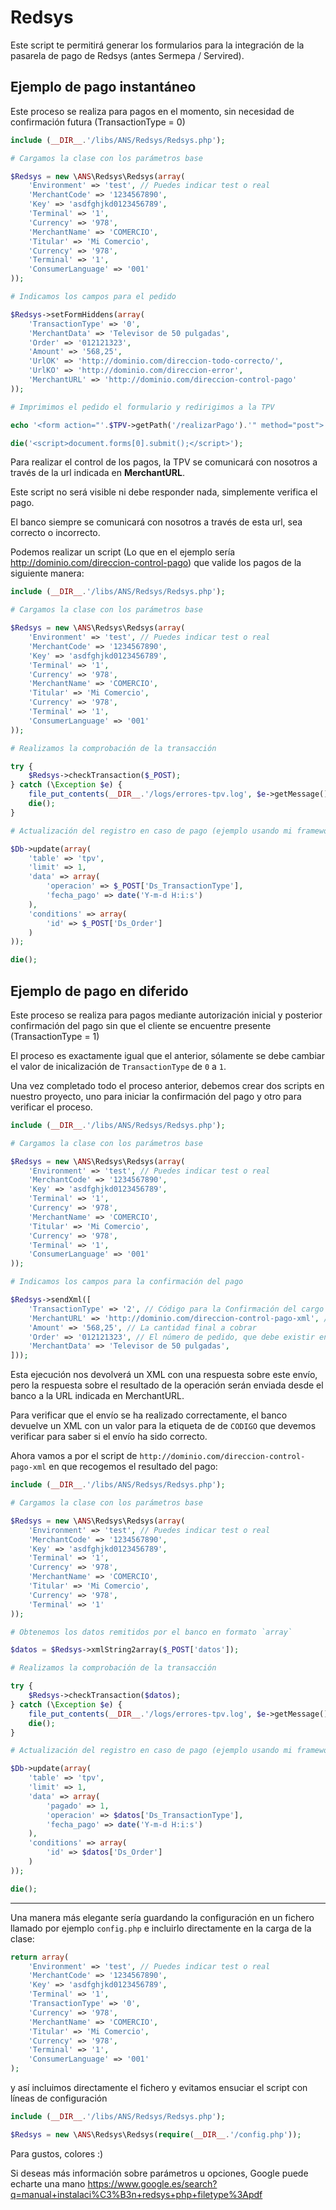 Redsys
=====

Este script te permitirá generar los formularios para la integración de la pasarela de pago de Redsys (antes Sermepa / Servired).

## Ejemplo de pago instantáneo

Este proceso se realiza para pagos en el momento, sin necesidad de confirmación futura (TransactionType = 0)

```php
include (__DIR__.'/libs/ANS/Redsys/Redsys.php');

# Cargamos la clase con los parámetros base

$Redsys = new \ANS\Redsys\Redsys(array(
    'Environment' => 'test', // Puedes indicar test o real
    'MerchantCode' => '1234567890',
    'Key' => 'asdfghjkd0123456789',
    'Terminal' => '1',
    'Currency' => '978',
    'MerchantName' => 'COMERCIO',
    'Titular' => 'Mi Comercio',
    'Currency' => '978',
    'Terminal' => '1',
    'ConsumerLanguage' => '001'
));

# Indicamos los campos para el pedido

$Redsys->setFormHiddens(array(
    'TransactionType' => '0',
    'MerchantData' => 'Televisor de 50 pulgadas',
    'Order' => '012121323',
    'Amount' => '568,25',
    'UrlOK' => 'http://dominio.com/direccion-todo-correcto/',
    'UrlKO' => 'http://dominio.com/direccion-error',
    'MerchantURL' => 'http://dominio.com/direccion-control-pago'
));

# Imprimimos el pedido el formulario y redirigimos a la TPV

echo '<form action="'.$TPV->getPath('/realizarPago').'" method="post">'.$TPV->getFormHiddens().'</form>';

die('<script>document.forms[0].submit();</script>');
```

Para realizar el control de los pagos, la TPV se comunicará con nosotros a través de la url indicada en **MerchantURL**.

Este script no será visible ni debe responder nada, simplemente verifica el pago.

El banco siempre se comunicará con nosotros a través de esta url, sea correcto o incorrecto.

Podemos realizar un script (Lo que en el ejemplo sería http://dominio.com/direccion-control-pago) que valide los pagos de la siguiente manera:

```php
include (__DIR__.'/libs/ANS/Redsys/Redsys.php');

# Cargamos la clase con los parámetros base

$Redsys = new \ANS\Redsys\Redsys(array(
    'Environment' => 'test', // Puedes indicar test o real
    'MerchantCode' => '1234567890',
    'Key' => 'asdfghjkd0123456789',
    'Terminal' => '1',
    'Currency' => '978',
    'MerchantName' => 'COMERCIO',
    'Titular' => 'Mi Comercio',
    'Currency' => '978',
    'Terminal' => '1',
    'ConsumerLanguage' => '001'
));

# Realizamos la comprobación de la transacción

try {
    $Redsys->checkTransaction($_POST);
} catch (\Exception $e) {
    file_put_contents(__DIR__.'/logs/errores-tpv.log', $e->getMessage(), FILE_APPEND);
    die();
}

# Actualización del registro en caso de pago (ejemplo usando mi framework)

$Db->update(array(
    'table' => 'tpv',
    'limit' => 1,
    'data' => array(
        'operacion' => $_POST['Ds_TransactionType'],
        'fecha_pago' => date('Y-m-d H:i:s')
    ),
    'conditions' => array(
        'id' => $_POST['Ds_Order']
    )
));

die();
```

## Ejemplo de pago en diferido

Este proceso se realiza para pagos mediante autorización inicial y posterior confirmación del pago sin que el cliente se encuentre presente (TransactionType = 1)

El proceso es exactamente igual que el anterior, sólamente se debe cambiar el valor de inicalización de `TransactionType` de `0` a `1`.

Una vez completado todo el proceso anterior, debemos crear dos scripts en nuestro proyecto, uno para iniciar la confirmación del pago y otro para verificar el proceso.

```php
include (__DIR__.'/libs/ANS/Redsys/Redsys.php');

# Cargamos la clase con los parámetros base

$Redsys = new \ANS\Redsys\Redsys(array(
    'Environment' => 'test', // Puedes indicar test o real
    'MerchantCode' => '1234567890',
    'Key' => 'asdfghjkd0123456789',
    'Terminal' => '1',
    'Currency' => '978',
    'MerchantName' => 'COMERCIO',
    'Titular' => 'Mi Comercio',
    'Currency' => '978',
    'Terminal' => '1',
    'ConsumerLanguage' => '001'
));

# Indicamos los campos para la confirmación del pago

$Redsys->sendXml([
    'TransactionType' => '2', // Código para la Confirmación del cargo
    'MerchantURL' => 'http://dominio.com/direccion-control-pago-xml', // A esta URL enviará el banco la confirmación del cobro
    'Amount' => '568,25', // La cantidad final a cobrar
    'Order' => '012121323', // El número de pedido, que debe existir en el sistema bancario a través de una autorización previa
    'MerchantData' => 'Televisor de 50 pulgadas',
]));
````

Esta ejecución nos devolverá un XML con una respuesta sobre este envío, pero la respuesta sobre el resultado de la operación serán enviada desde el banco a la URL indicada en MerchantURL.

Para verificar que el envío se ha realizado correctamente, el banco devuelve un XML con un valor para la etiqueta de  de `CODIGO` que devemos verificar para saber si el envío ha sido correcto.

Ahora vamos a por el script de `http://dominio.com/direccion-control-pago-xml` en que recogemos el resultado del pago:

```php
include (__DIR__.'/libs/ANS/Redsys/Redsys.php');

# Cargamos la clase con los parámetros base

$Redsys = new \ANS\Redsys\Redsys(array(
    'Environment' => 'test', // Puedes indicar test o real
    'MerchantCode' => '1234567890',
    'Key' => 'asdfghjkd0123456789',
    'Terminal' => '1',
    'Currency' => '978',
    'MerchantName' => 'COMERCIO',
    'Titular' => 'Mi Comercio',
    'Currency' => '978',
    'Terminal' => '1'
));

# Obtenemos los datos remitidos por el banco en formato `array`

$datos = $Redsys->xmlString2array($_POST['datos']);

# Realizamos la comprobación de la transacción

try {
    $Redsys->checkTransaction($datos);
} catch (\Exception $e) {
    file_put_contents(__DIR__.'/logs/errores-tpv.log', $e->getMessage(), FILE_APPEND);
    die();
}

# Actualización del registro en caso de pago (ejemplo usando mi framework)

$Db->update(array(
    'table' => 'tpv',
    'limit' => 1,
    'data' => array(
        'pagado' => 1,
        'operacion' => $datos['Ds_TransactionType'],
        'fecha_pago' => date('Y-m-d H:i:s')
    ),
    'conditions' => array(
        'id' => $datos['Ds_Order']
    )
));

die();
```

--------

Una manera más elegante sería guardando la configuración en un fichero llamado por ejemplo `config.php` e incluirlo directamente en la carga de la clase:

```php
return array(
    'Environment' => 'test', // Puedes indicar test o real
    'MerchantCode' => '1234567890',
    'Key' => 'asdfghjkd0123456789',
    'Terminal' => '1',
    'TransactionType' => '0',
    'Currency' => '978',
    'MerchantName' => 'COMERCIO',
    'Titular' => 'Mi Comercio',
    'Currency' => '978',
    'Terminal' => '1',
    'ConsumerLanguage' => '001'
);
```

y así incluimos directamente el fichero y evitamos ensuciar el script con líneas de configuración

```php
include (__DIR__.'/libs/ANS/Redsys/Redsys.php');

$Redsys = new \ANS\Redsys\Redsys(require(__DIR__.'/config.php'));
```

Para gustos, colores :)

Si deseas más información sobre parámetros u opciones, Google puede echarte una mano https://www.google.es/search?q=manual+instalaci%C3%B3n+redsys+php+filetype%3Apdf
